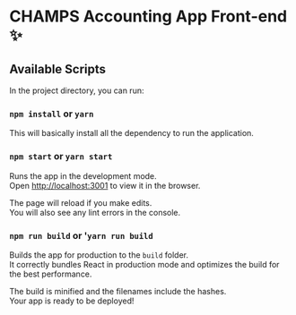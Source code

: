 # CHAMPS Accounting App Front-end ✨

## Available Scripts

In the project directory, you can run:

### `npm install` or `yarn`

This will basically install all the dependency to run the application.

### `npm start` or `yarn start`

Runs the app in the development mode.<br>
Open [http://localhost:3001](http://localhost:3001) to view it in the browser.

The page will reload if you make edits.<br>
You will also see any lint errors in the console.

### `npm run build` or '`yarn run build`

Builds the app for production to the `build` folder.<br>
It correctly bundles React in production mode and optimizes the build for the best performance.

The build is minified and the filenames include the hashes.<br>
Your app is ready to be deployed!
